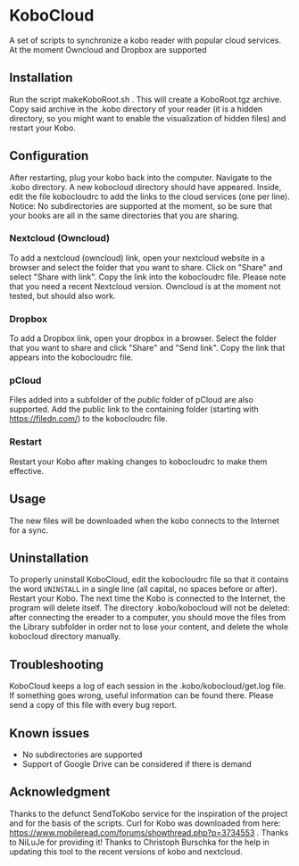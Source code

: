 # KoboCloud
A set of scripts to synchronize a kobo reader with popular cloud services. At the moment Owncloud and Dropbox are supported

## Installation
Run the script makeKoboRoot.sh . This will create a KoboRoot.tgz archive. Copy said archive in the .kobo directory of your reader (it is a hidden directory, so you might want to enable the visualization of hidden files) and restart your Kobo.

## Configuration
After restarting, plug your kobo back into the computer. Navigate to the .kobo directory. A new kobocloud directory should have appeared. Inside, edit the file kobocloudrc to add the links to the cloud services (one per line).
Notice: No subdirectories are supported at the moment, so be sure that your books are all in the same directories that you are sharing.

### Nextcloud (Owncloud)
To add a nextcloud (owncloud) link, open your nextcloud website in a browser and select the folder that you want to share. Click on "Share" and select "Share with link". Copy the link into the kobocloudrc file.
Please note that you need a recent Nextcloud version. Owncloud is at the moment not tested, but should also work.

### Dropbox
To add a Dropbox link, open your dropbox in a browser. Select the folder that you want to share and click "Share" and "Send link". Copy the link that appears into the kobocloudrc file.

### pCloud
Files added into a subfolder of the *public* folder of pCloud are also supported. Add the public link to the containing folder (starting with https://filedn.com/) to the kobocloudrc file.

### Restart
Restart your Kobo after making changes to kobocloudrc to make them effective.

## Usage
The new files will be downloaded when the kobo connects to the Internet for a sync.

## Uninstallation
To properly uninstall KoboCloud, edit the kobocloudrc file so that it contains the word `UNINSTALL` in a single line (all capital, no spaces before or after). Restart your Kobo. The next time the Kobo is connected to the Internet, the program will delete itself.
The directory .kobo/kobocloud will not be deleted: after connecting the ereader to a computer, you should move the files from the Library subfolder in order not to lose your content, and delete the whole kobocloud directory manually.

## Troubleshooting
KoboCloud keeps a log of each session in the .kobo/kobocloud/get.log file. If something goes wrong, useful information can be found there. Please send a copy of this file with every bug report.

## Known issues
* No subdirectories are supported
* Support of Google Drive can be considered if there is demand

## Acknowledgment
Thanks to the defunct SendToKobo service for the inspiration of the project and for the basis of the scripts.
Curl for Kobo was downloaded from here: https://www.mobileread.com/forums/showthread.php?p=3734553 . Thanks to NiLuJe for providing it!
Thanks to Christoph Burschka for the help in updating this tool to the recent versions of kobo and nextcloud.
